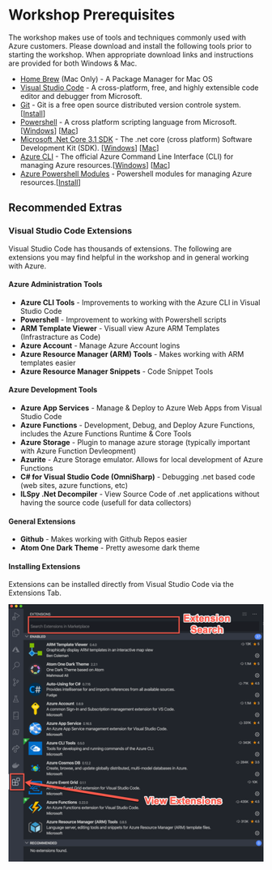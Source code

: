# Workshop Prerequisites

The workshop makes use of tools and techniques commonly used with Azure customers.  Please download and install the following tools prior to starting the workshop. When appropriate download links and instructions are provided for both Windows & Mac.

* [Home Brew](https://brew.sh/) (Mac Only) - A Package Manager for Mac OS
* [Visual Studio Code](https://code.visualstudio.com/) - A cross-platform, free, and highly extensible code editor and debugger from Microsoft.
* [Git](https://git-scm.com) - Git is a free open source distributed version controle system.[[Install](https://git-scm.com)]
* [Powershell](https://docs.microsoft.com/en-us/powershell/scripting/overview?view=powershell-7) - A cross platform scripting language from Microsoft. [[Windows](https://docs.microsoft.com/en-us/powershell/scripting/install/installing-powershell-core-on-windows?view=powershell-7)] [[Mac](https://docs.microsoft.com/en-us/powershell/scripting/install/installing-powershell-core-on-macos?view=powershell-7)]
* [Microsoft .Net Core 3.1 SDK](https://dotnet.microsoft.com/download/dotnet-core/3.1) - The .net core (cross platform) Software Development Kit (SDK). [[Windows](https://dotnet.microsoft.com/download)] [[Mac](https://dotnet.microsoft.com/download)]
* [Azure CLI](https://docs.microsoft.com/en-us/cli/azure/what-is-azure-cli?view=azure-cli-latest) - The official Azure Command Line Interface (CLI) for managing Azure resources.[[Windows](https://docs.microsoft.com/en-us/cli/azure/install-azure-cli-windows?view=azure-cli-latest)] [[Mac](https://docs.microsoft.com/en-us/cli/azure/install-azure-cli-macos?view=azure-cli-latest)]
* [Azure Powershell Modules](https://docs.microsoft.com/en-us/powershell/azure/?view=azps-3.7.0) - Powershell modules for managing Azure resources.[[Install](https://docs.microsoft.com/en-us/powershell/azure/install-az-ps?view=azps-3.7.0)]

## Recommended Extras

### Visual Studio Code Extensions

Visual Studio Code has thousands of extensions. The following are extensions you may find helpful in the workshop and in general working with Azure.

#### Azure Administration Tools

* **Azure CLI Tools** - Improvements to working with the Azure CLI in Visual Studio Code
* **Powershell** - Improvement to working with Powershell scripts
* **ARM Template Viewer** - Visuall view Azure ARM Templates (Infrastracture as Code)
* **Azure Account** - Manage Azure Account logins
* **Azure Resource Manager (ARM) Tools** - Makes working with ARM templates easier
* **Azure Resource Manager Snippets** - Code Snippet Tools

#### Azure Development Tools

* **Azure App Services** - Manage & Deploy to Azure Web Apps from Visual Studio Code
* **Azure Functions** - Development, Debug, and Deploy Azure Functions, includes the Azure Functions Runtime & Core Tools
* **Azure Storage** - Plugin to manage azure storage (typically important with Azure Function Devleopment)
* **Azurite** - Azure Storage emulator. Allows for local development of Azure Functions
* **C# for Visual Studio Code (OmniSharp)** - Debugging .net based code (web sites, azure functions, etc)
* **ILSpy .Net Decompiler** - View Source Code of .net applications without having the source code (usefull for data collectors)

#### General Extensions

* **Github** - Makes working with Github Repos easier
* **Atom One Dark Theme** - Pretty awesome dark theme

#### Installing Extensions

Extensions can be installed directly from Visual Studio Code via the Extensions Tab.

![alt text][vsextensions]

[vsextensions]: ../images/prereqs/VS_Code_Extensions.png "Visual Studio Extensions"
